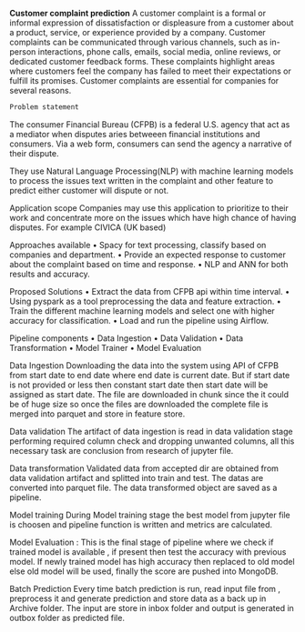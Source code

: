 **Customer complaint prediction**
A customer complaint is a formal or informal expression of dissatisfaction or displeasure from a customer about a product, service, or experience provided by a company. Customer complaints can be communicated through various channels, such as in-person interactions, phone calls, emails, social media, online reviews, or dedicated customer feedback forms. These complaints highlight areas where customers feel the company has failed to meet their expectations or fulfill its promises.
Customer complaints are essential for companies for several reasons.

```python
Problem statement
```
The consumer Financial Bureau (CFPB) is a federal U.S. agency that act as a mediator when disputes aries betweeen financial institutions and consumers. Via a web form, consumers can send the agency a narrative of their dispute.

They use Natural Language Processing(NLP) with machine learning models to process the issues text written in the complaint and other feature to predict either customer will dispute or not.

Application scope
Companies may use this application  to prioritize to their work and concentrate more on the issues which have high chance of having disputes.
For example CIVICA (UK based)

Approaches available
    • Spacy for text processing, classify based on companies and department.
    • Provide an expected response to customer about the complaint based on time and response.
    • NLP and ANN for both results and accuracy.

Proposed Solutions
    • Extract the data from CFPB api within time interval.
    • Using pyspark as a tool preprocessing the data and feature extraction.
    • Train the different machine learning models and select one with higher accuracy for classification.
    • Load and run the pipeline using Airflow.

Pipeline components
    • Data Ingestion
    • Data Validation
    • Data Transformation
    • Model Trainer
    • Model Evaluation










Data Ingestion
Downloading the data into the system using API of CFPB  from start date to end date where end date is current date. But if start date is not provided or less then constant start date then start date will be assigned as start date. The file are downloaded in chunk since the it could be of huge size so once the files are downloaded the complete file is merged into parquet and store in feature store. 




Data validation
The artifact of data ingestion is read in data validation stage performing required column check and dropping unwanted columns, all this necessary task are conclusion from research of jupyter file.
























Data transformation
Validated data from accepted dir are obtained from data validation artifact and splitted into train and test. The datas are converted into parquet file. The data transformed object are saved as a pipeline.











































Model training
During Model training stage the best model from jupyter file is choosen and pipeline function is written and metrics are calculated.
 








Model Evaluation : This is the final stage of pipeline where we check if trained model is available , if present then test the accuracy with previous model. If newly trained model has high accuracy then replaced to old model else old model will be used, finally the score are pushed into MongoDB.

















































Batch Prediction
Every time batch prediction is run, read input file from , preprocess it and generate prediction and store  data as a back up in Archive folder. The input are store in inbox folder and output is generated in outbox folder as predicted file.





















